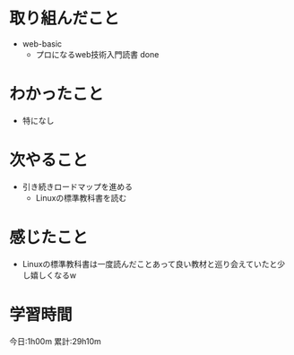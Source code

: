 # 取り組んだこと
  - web-basic
    - プロになるweb技術入門読書 done

# わかったこと
  - 特になし

# 次やること
  - 引き続きロードマップを進める
    - Linuxの標準教科書を読む

# 感じたこと
 - Linuxの標準教科書は一度読んだことあって良い教材と巡り会えていたと少し嬉しくなるw

# 学習時間
今日:1h00m
累計:29h10m
